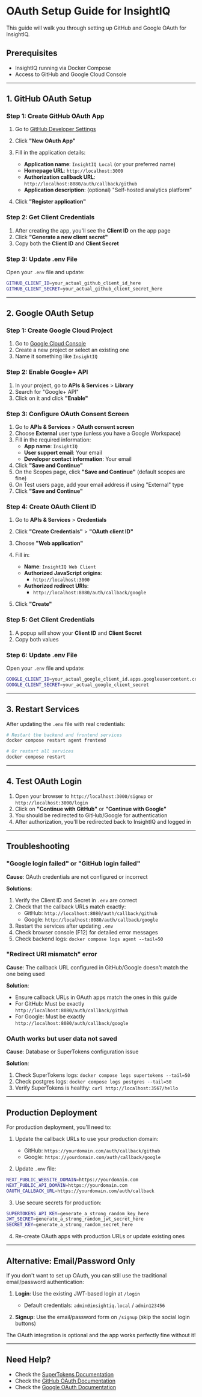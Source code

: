 # OAuth Setup Guide for InsightIQ

This guide will walk you through setting up GitHub and Google OAuth for InsightIQ.

## Prerequisites

- InsightIQ running via Docker Compose
- Access to GitHub and Google Cloud Console

---

## 1. GitHub OAuth Setup

### Step 1: Create GitHub OAuth App

1. Go to [GitHub Developer Settings](https://github.com/settings/developers)
2. Click **"New OAuth App"**
3. Fill in the application details:
   - **Application name**: `InsightIQ Local` (or your preferred name)
   - **Homepage URL**: `http://localhost:3000`
   - **Authorization callback URL**: `http://localhost:8080/auth/callback/github`
   - **Application description**: (optional) "Self-hosted analytics platform"

4. Click **"Register application"**

### Step 2: Get Client Credentials

1. After creating the app, you'll see the **Client ID** on the app page
2. Click **"Generate a new client secret"**
3. Copy both the **Client ID** and **Client Secret**

### Step 3: Update .env File

Open your `.env` file and update:

```bash
GITHUB_CLIENT_ID=your_actual_github_client_id_here
GITHUB_CLIENT_SECRET=your_actual_github_client_secret_here
```

---

## 2. Google OAuth Setup

### Step 1: Create Google Cloud Project

1. Go to [Google Cloud Console](https://console.cloud.google.com/)
2. Create a new project or select an existing one
3. Name it something like `InsightIQ`

### Step 2: Enable Google+ API

1. In your project, go to **APIs & Services** > **Library**
2. Search for "Google+ API"
3. Click on it and click **"Enable"**

### Step 3: Configure OAuth Consent Screen

1. Go to **APIs & Services** > **OAuth consent screen**
2. Choose **External** user type (unless you have a Google Workspace)
3. Fill in the required information:
   - **App name**: `InsightIQ`
   - **User support email**: Your email
   - **Developer contact information**: Your email
4. Click **"Save and Continue"**
5. On the Scopes page, click **"Save and Continue"** (default scopes are fine)
6. On Test users page, add your email address if using "External" type
7. Click **"Save and Continue"**

### Step 4: Create OAuth Client ID

1. Go to **APIs & Services** > **Credentials**
2. Click **"Create Credentials"** > **"OAuth client ID"**
3. Choose **"Web application"**
4. Fill in:
   - **Name**: `InsightIQ Web Client`
   - **Authorized JavaScript origins**:
     - `http://localhost:3000`
   - **Authorized redirect URIs**:
     - `http://localhost:8080/auth/callback/google`

5. Click **"Create"**

### Step 5: Get Client Credentials

1. A popup will show your **Client ID** and **Client Secret**
2. Copy both values

### Step 6: Update .env File

Open your `.env` file and update:

```bash
GOOGLE_CLIENT_ID=your_actual_google_client_id.apps.googleusercontent.com
GOOGLE_CLIENT_SECRET=your_actual_google_client_secret
```

---

## 3. Restart Services

After updating the `.env` file with real credentials:

```bash
# Restart the backend and frontend services
docker compose restart agent frontend

# Or restart all services
docker compose restart
```

---

## 4. Test OAuth Login

1. Open your browser to `http://localhost:3000/signup` or `http://localhost:3000/login`
2. Click on **"Continue with GitHub"** or **"Continue with Google"**
3. You should be redirected to GitHub/Google for authentication
4. After authorization, you'll be redirected back to InsightIQ and logged in

---

## Troubleshooting

### "Google login failed" or "GitHub login failed"

**Cause**: OAuth credentials are not configured or incorrect

**Solutions**:
1. Verify the Client ID and Secret in `.env` are correct
2. Check that the callback URLs match exactly:
   - GitHub: `http://localhost:8080/auth/callback/github`
   - Google: `http://localhost:8080/auth/callback/google`
3. Restart the services after updating `.env`
4. Check browser console (F12) for detailed error messages
5. Check backend logs: `docker compose logs agent --tail=50`

### "Redirect URI mismatch" error

**Cause**: The callback URL configured in GitHub/Google doesn't match the one being used

**Solution**:
- Ensure callback URLs in OAuth apps match the ones in this guide
- For GitHub: Must be exactly `http://localhost:8080/auth/callback/github`
- For Google: Must be exactly `http://localhost:8080/auth/callback/google`

### OAuth works but user data not saved

**Cause**: Database or SuperTokens configuration issue

**Solution**:
1. Check SuperTokens logs: `docker compose logs supertokens --tail=50`
2. Check postgres logs: `docker compose logs postgres --tail=50`
3. Verify SuperTokens is healthy: `curl http://localhost:3567/hello`

---

## Production Deployment

For production deployment, you'll need to:

1. Update the callback URLs to use your production domain:
   - GitHub: `https://yourdomain.com/auth/callback/github`
   - Google: `https://yourdomain.com/auth/callback/google`

2. Update `.env` file:
```bash
NEXT_PUBLIC_WEBSITE_DOMAIN=https://yourdomain.com
NEXT_PUBLIC_API_DOMAIN=https://yourdomain.com
OAUTH_CALLBACK_URL=https://yourdomain.com/auth/callback
```

3. Use secure secrets for production:
```bash
SUPERTOKENS_API_KEY=generate_a_strong_random_key_here
JWT_SECRET=generate_a_strong_random_jwt_secret_here
SECRET_KEY=generate_a_strong_random_secret_here
```

4. Re-create OAuth apps with production URLs or update existing ones

---

## Alternative: Email/Password Only

If you don't want to set up OAuth, you can still use the traditional email/password authentication:

1. **Login**: Use the existing JWT-based login at `/login`
   - Default credentials: `admin@insightiq.local` / `admin123456`

2. **Signup**: Use the email/password form on `/signup` (skip the social login buttons)

The OAuth integration is optional and the app works perfectly fine without it!

---

## Need Help?

- Check the [SuperTokens Documentation](https://supertokens.com/docs/thirdparty/introduction)
- Check the [GitHub OAuth Documentation](https://docs.github.com/en/apps/oauth-apps/building-oauth-apps/creating-an-oauth-app)
- Check the [Google OAuth Documentation](https://developers.google.com/identity/protocols/oauth2)
